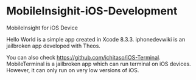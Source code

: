 # MobileInsighit-iOS-Development
MobileInsight for iOS Device

Hello World is a simple app created in Xcode 8.3.3.
iphonedevwiki is an jailbroken app developed with Theos.

You can also check https://github.com/ichitaso/iOS-Terminal. MobileTerminal is a jailbroken app which can run terminal on iOS devices. However, it can only run on very low versions of iOS.

